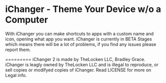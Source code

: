 iChanger - Theme Your Device w/o a Computer
=========
With iChanger you can make shortcuts to apps with a custom name and icon, opening what app you want.
iChanger is currently in BETA Stages which means there will be a lot of problems, if you find any issues please report them.

 
=========
iChanger 2 is made by TheLocken LLC, Bradley Grace.
iChanger is leagly owned by TheLocken LLC and is illegal to reproduce, or sell copies or modifyed copies of iChanger. Read LICENSE for more on Legal info.
